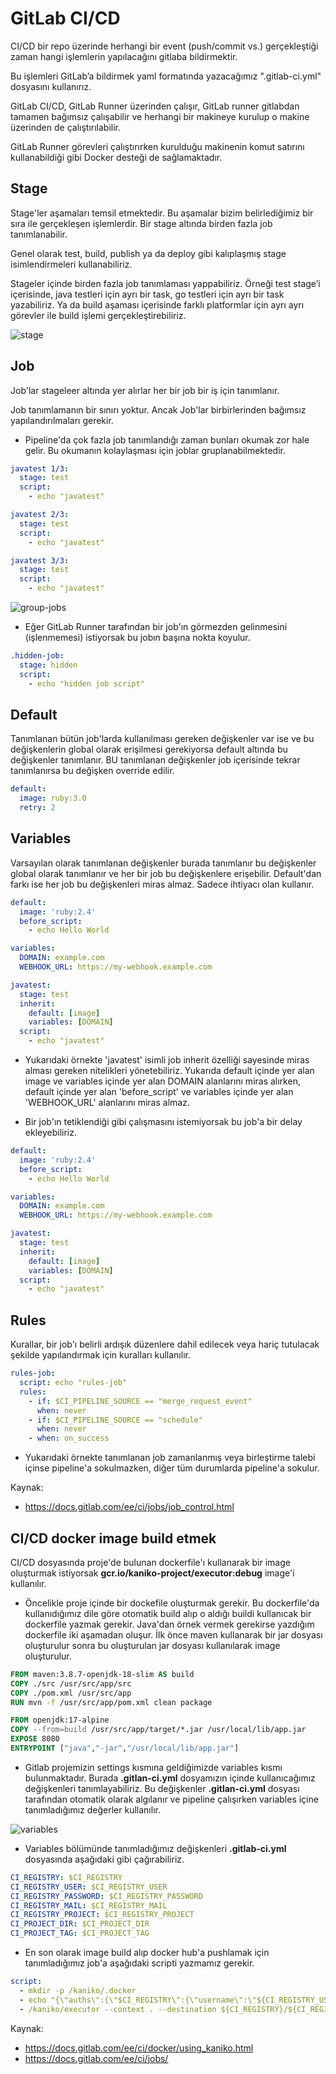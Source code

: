 # GitLab CI/CD

CI/CD bir repo üzerinde herhangi bir event (push/commit vs.) gerçekleştiği zaman hangi işlemlerin yapılacağını gitlaba bildirmektir.

Bu işlemleri GitLab’a bildirmek yaml formatında yazacağımız ".gitlab-ci.yml" dosyasını kullanırız.

GitLab CI/CD, GitLab Runner üzerinden çalışır, GitLab runner gitlabdan tamamen bağımsız çalışabilir ve herhangi bir makineye kurulup o makine 
üzerinden de çalıştırılabilir.

GitLab Runner görevleri çalıştırırken kurulduğu makinenin komut satırını kullanabildiği gibi Docker desteği de sağlamaktadır.

## Stage

Stage'ler aşamaları temsil etmektedir. Bu aşamalar bizim belirlediğimiz bir sıra ile gerçekleşen işlemlerdir. Bir stage altında birden fazla job tanımlanabilir.

Genel olarak test, build, publish ya da deploy gibi kalıplaşmış stage isimlendirmeleri kullanabiliriz.

Stageler içinde birden fazla job tanımlaması yappabiliriz. Örneği test stage’i içerisinde, java testleri için ayrı bir task, go testleri için ayrı bir task yazabiliriz. Ya da build aşaması içerisinde farklı platformlar için ayrı ayrı görevler ile build işlemi gerçekleştirebiliriz.

![stage](./img/stage.png)

## Job

Job'lar stageleer altında yer alırlar her bir job bir iş için tanımlanır.

Job tanımlamanın bir sınırı yoktur. Ancak Job'lar birbirlerinden bağımsız yapılandırılmaları gerekir.

- Pipeline'da çok fazla job tanımlandığı zaman bunları okumak zor hale gelir. Bu okumanın kolaylaşması için joblar gruplanabilmektedir.

```yml
javatest 1/3:
  stage: test
  script:
    - echo "javatest"

javatest 2/3:
  stage: test
  script:
    - echo "javatest"

javatest 3/3:
  stage: test
  script:
    - echo "javatest"
```

![group-jobs](./img/group-jobs.png)

- Eğer GitLab Runner tarafından bir job'ın görmezden gelinmesini (işlenmemesi) istiyorsak bu jobın başına nokta koyulur.

```yml
.hidden-job:
  stage: hidden
  script: 
    - echo "hidden job script"
```

## Default

Tanımlanan bütün job'larda kullanılması gereken değişkenler var ise ve bu değişkenlerin global olarak erişilmesi gerekiyorsa default altında bu değişkenler tanımlanır. BU tanımlanan değişkenler job içerisinde tekrar tanımlanırsa bu değişken override edilir.

```yml
default:
  image: ruby:3.0
  retry: 2
```

## Variables 

Varsayılan olarak tanımlanan değişkenler burada tanımlanır bu değişkenler global olarak tanımlanır ve her bir job bu değişkenlere erişebilir. Default'dan farkı ise her job bu değişkenleri miras almaz. Sadece ihtiyacı olan kullanır.

```yml
default:
  image: 'ruby:2.4'
  before_script:
    - echo Hello World

variables:
  DOMAIN: example.com
  WEBHOOK_URL: https://my-webhook.example.com

javatest:
  stage: test
  inherit:
    default: [image]
    variables: [DOMAIN]
  script:
    - echo "javatest"
```

- Yukarıdaki örnekte 'javatest' isimli job inherit özelliği sayesinde miras alması gereken nitelikleri yönetebiliriz. Yukarıda default içinde yer alan image ve variables içinde yer alan DOMAIN alanlarını miras alırken, default içinde yer alan 'before_script' ve variables içinde yer alan 'WEBHOOK_URL' alanlarını miras almaz.


- Bir job'ın tetiklendiği gibi çalışmasını istemiyorsak bu job'a bir delay ekleyebiliriz.

```yml
default:
  image: 'ruby:2.4'
  before_script:
    - echo Hello World

variables:
  DOMAIN: example.com
  WEBHOOK_URL: https://my-webhook.example.com

javatest:
  stage: test
  inherit:
    default: [image]
    variables: [DOMAIN]
  script:
    - echo "javatest"
```

## Rules

Kurallar, bir job'ı belirli ardışık düzenlere dahil edilecek veya hariç tutulacak şekilde yapılandırmak için kuralları kullanılır.

```yml
rules-job:
  script: echo "rules-job"
  rules:
    - if: $CI_PIPELINE_SOURCE == "merge_request_event"
      when: never
    - if: $CI_PIPELINE_SOURCE == "schedule"
      when: never
    - when: on_success
```

- Yukarıdaki örnekte tanımlanan job zamanlanmış veya birleştirme talebi içinse pipeline'a sokulmazken, diğer tüm durumlarda pipeline'a sokulur.

Kaynak:
- https://docs.gitlab.com/ee/ci/jobs/job_control.html

## CI/CD docker image build etmek

CI/CD dosyasında proje'de bulunan dockerfile'ı kullanarak bir image oluşturmak istiyorsak **gcr.io/kaniko-project/executor:debug** image'i kullanılır.

- Öncelikle proje içinde bir dockefile oluşturmak gerekir. Bu dockerfile'da kullanıdığımız dile göre otomatik build alıp o aldığı buildi kullanıcak bir dockerfile yazmak gerekir. Java'dan örnek vermek gerekirse yazdığım dockerfile iki aşamadan oluşur. İlk önce maven kullanarak bir jar dosyası oluşturulur sonra bu oluşturulan jar dosyası kullanılarak image oluşturulur.

```dockerfile
FROM maven:3.8.7-openjdk-18-slim AS build
COPY ./src /usr/src/app/src
COPY ./pom.xml /usr/src/app
RUN mvn -f /usr/src/app/pom.xml clean package

FROM openjdk:17-alpine
COPY --from=build /usr/src/app/target/*.jar /usr/local/lib/app.jar
EXPOSE 8080
ENTRYPOINT ["java","-jar","/usr/local/lib/app.jar"]
```

- Gitlab projemizin settings kısmına geldiğimizde variables kısmı bulunmaktadır. Burada **.gitlan-ci.yml** dosyamızın içinde kullanıcağımız değişkenleri tanımlayabiliriz. Bu değişkenler **.gitlan-ci.yml** dosyası tarafından otomatik olarak algılanır ve pipeline çalışırken variables içine tanımladığımız değerler kullanılır.

![variables](./img/variables.png)

- Variables bölümünde tanımladığımız değişkenleri **.gitlab-ci.yml** dosyasında aşağıdaki gibi çağırabiliriz.

```yml
CI_REGISTRY: $CI_REGISTRY
CI_REGISTRY_USER: $CI_REGISTRY_USER
CI_REGISTRY_PASSWORD: $CI_REGISTRY_PASSWORD
CI_REGISTRY_MAIL: $CI_REGISTRY_MAIL
CI_REGISTRY_PROJECT: $CI_REGISTRY_PROJECT
CI_PROJECT_DIR: $CI_PROJECT_DIR
CI_PROJECT_TAG: $CI_PROJECT_TAG
```

- En son olarak image build alıp docker hub'a pushlamak için tanımladığımız job'a aşağıdaki scripti yazmamız gerekir.

```yml
script:
  - mkdir -p /kaniko/.docker
  - echo "{\"auths\":{\"$CI_REGISTRY\":{\"username\":\"${CI_REGISTRY_USER}\",\"password\":\"${CI_REGISTRY_PASSWORD}\",\"email\":\"${CI_REGISTRY_MAIL}\",\"auth\":\"\"}}}" > /kaniko/.docker/config.json
  - /kaniko/executor --context . --destination ${CI_REGISTRY}/${CI_REGISTRY_USER}/${CI_REGISTRY_PROJECT}:${CI_PROJECT_TAG}
```

Kaynak:
- https://docs.gitlab.com/ee/ci/docker/using_kaniko.html
- https://docs.gitlab.com/ee/ci/jobs/